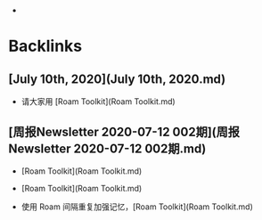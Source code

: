 - 

# Backlinks
## [July 10th, 2020](July 10th, 2020.md)
- 请大家用 [Roam Toolkit](Roam Toolkit.md)

## [周报Newsletter 2020-07-12 002期](周报Newsletter 2020-07-12 002期.md)
- [Roam Toolkit](Roam Toolkit.md)

- [Roam Toolkit](Roam Toolkit.md)

- 使用 Roam 间隔重复加强记忆，[Roam Toolkit](Roam Toolkit.md)

